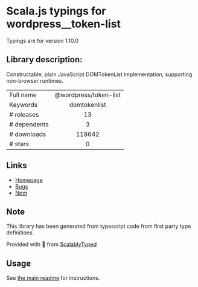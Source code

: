 
# Scala.js typings for wordpress__token-list

Typings are for version 1.10.0

## Library description:
Constructable, plain JavaScript DOMTokenList implementation, supporting non-browser runtimes.

|                    |                 |
| ------------------ | :-------------: |
| Full name          | @wordpress/token-list |
| Keywords           | domtokenlist |
| # releases         | 13 |
| # dependents       | 3 |
| # downloads        | 118642 |
| # stars            | 0 |

## Links
- [Homepage](https://github.com/WordPress/gutenberg/tree/master/packages/token-list/README.md)
- [Bugs](https://github.com/WordPress/gutenberg/issues)
- [Npm](https://www.npmjs.com/package/%40wordpress%2Ftoken-list)
    


## Note
This library has been generated from typescript code from first party type definitions.

Provided with :purple_heart: from [ScalablyTyped](https://github.com/oyvindberg/ScalablyTyped)

## Usage
See [the main readme](../../readme.md) for instructions.


